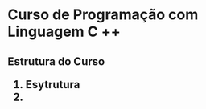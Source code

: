 #   Curso de  Programação com Linguagem C ++

<h2>Estrutura do Curso<h22>

<br>
<ol>
  <li>Esytrutura<li>
  
</ol> 

